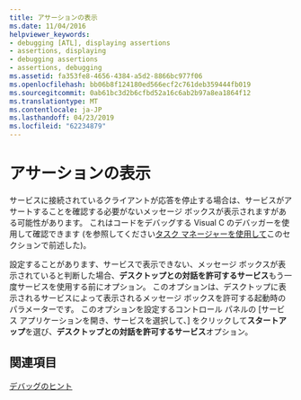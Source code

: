 ```yaml
---
title: アサーションの表示
ms.date: 11/04/2016
helpviewer_keywords:
- debugging [ATL], displaying assertions
- assertions, displaying
- debugging assertions
- assertions, debugging
ms.assetid: fa353fe8-4656-4384-a5d2-8866bc977f06
ms.openlocfilehash: bb06b8f124180ed566ecf2c761deb359444fb019
ms.sourcegitcommit: 0ab61bc3d2b6cfbd52a16c6ab2b97a8ea1864f12
ms.translationtype: MT
ms.contentlocale: ja-JP
ms.lasthandoff: 04/23/2019
ms.locfileid: "62234879"
---
```

# <a name="displaying-assertions"></a>アサーションの表示

サービスに接続されているクライアントが応答を停止する場合は、サービスがアサートすることを確認する必要がないメッセージ ボックスが表示されますがある可能性があります。 これはコードをデバッグする Visual C のデバッガーを使用して確認できます (を参照してください[タスク マネージャーを使用して](../atl/using-task-manager.md)このセクションで前述した)。

設定することがあります、サービスで表示できない、メッセージ ボックスが表示されていると判断した場合、**デスクトップとの対話を許可するサービス**もう一度サービスを使用する前にオプション。 このオプションは、デスクトップに表示されるサービスによって表示されるメッセージ ボックスを許可する起動時のパラメーターです。 このオプションを設定するコントロール パネルの [サービス アプリケーションを開き、サービスを選択して、] をクリックして**スタートアップ**を選び、**デスクトップとの対話を許可するサービス**オプション。

## <a name="see-also"></a>関連項目

[デバッグのヒント](../atl/debugging-tips.md)
